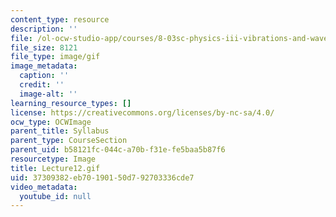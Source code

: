 ```yaml
---
content_type: resource
description: ''
file: /ol-ocw-studio-app/courses/8-03sc-physics-iii-vibrations-and-waves-fall-2016/37309382eb70190150d792703336cde7_Lecture12.gif
file_size: 8121
file_type: image/gif
image_metadata:
  caption: ''
  credit: ''
  image-alt: ''
learning_resource_types: []
license: https://creativecommons.org/licenses/by-nc-sa/4.0/
ocw_type: OCWImage
parent_title: Syllabus
parent_type: CourseSection
parent_uid: b58121fc-044c-a70b-f31e-fe5baa5b87f6
resourcetype: Image
title: Lecture12.gif
uid: 37309382-eb70-1901-50d7-92703336cde7
video_metadata:
  youtube_id: null
---
```


